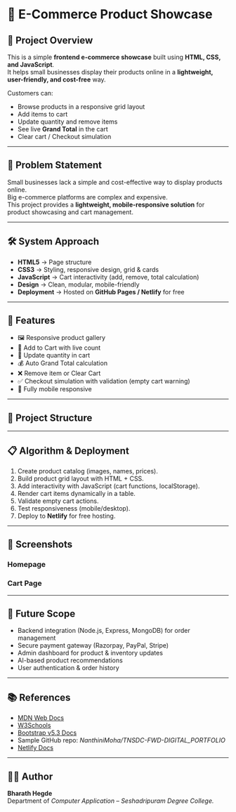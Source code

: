 # 🛒 E-Commerce Product Showcase

## 📌 Project Overview
This is a simple **frontend e-commerce showcase** built using **HTML, CSS, and JavaScript**.  
It helps small businesses display their products online in a **lightweight, user-friendly, and cost-free** way.

Customers can:
- Browse products in a responsive grid layout  
- Add items to cart  
- Update quantity and remove items  
- See live **Grand Total** in the cart  
- Clear cart / Checkout simulation  

---

## 🚀 Problem Statement
Small businesses lack a simple and cost-effective way to display products online.  
Big e-commerce platforms are complex and expensive.  
This project provides a **lightweight, mobile-responsive solution** for product showcasing and cart management.

---

## 🛠️ System Approach
- **HTML5** → Page structure  
- **CSS3** → Styling, responsive design, grid & cards  
- **JavaScript** → Cart interactivity (add, remove, total calculation)  
- **Design** → Clean, modular, mobile-friendly  
- **Deployment** → Hosted on **GitHub Pages / Netlify** for free  

---

## 🔑 Features
- 🖼️ Responsive product gallery  
- 🛒 Add to Cart with live count  
- 🔄 Update quantity in cart  
- 💰 Auto Grand Total calculation  
- ❌ Remove item or Clear Cart  
- ✅ Checkout simulation with validation (empty cart warning)  
- 📱 Fully mobile responsive  

---

## 📂 Project Structure

---

## 📋 Algorithm & Deployment
1. Create product catalog (images, names, prices).  
2. Build product grid layout with HTML + CSS.  
3. Add interactivity with JavaScript (cart functions, localStorage).  
4. Render cart items dynamically in a table.  
5. Validate empty cart actions.  
6. Test responsiveness (mobile/desktop).  
7. Deploy to **Netlify** for free hosting.  

---

## 📸 Screenshots

### Homepage  

### Cart Page  

---

## 🔮 Future Scope
- Backend integration (Node.js, Express, MongoDB) for order management  
- Secure payment gateway (Razorpay, PayPal, Stripe)  
- Admin dashboard for product & inventory updates  
- AI-based product recommendations  
- User authentication & order history  

---

## 📚 References
- [MDN Web Docs](https://developer.mozilla.org/)  
- [W3Schools](https://www.w3schools.com/)  
- [Bootstrap v5.3 Docs](https://getbootstrap.com/docs/5.3/getting-started/introduction/)  
- Sample GitHub repo: *NanthiniMoha/TNSDC-FWD-DIGITAL_PORTFOLIO*  
- [Netlify Docs](https://docs.netlify.com/)  

---

## 👨‍🎓 Author
**Bharath Hegde**  
Department of *Computer Application* – *Seshadripuram Degree College.*
